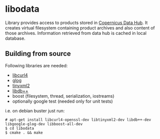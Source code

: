 # libodata
Library provides access to products stored in [Copernicus Data Hub](https://github.com/SentinelDataHub/dhus-distribution). It creates virtual filesystem containing product archives and also content of those archives. Information retrieved from data hub is cached in local database.

## Building from source
Following libraries are needed:

  * [libcurl4](https://github.com/curl/curl)
  * [glog](https://github.com/google/glog)
  * [tinyxml2](https://github.com/leethomason/tinyxml2)
  * [libdb++](https://github.com/berkeleydb/libdb)
  * boost (filesystem, thread, serialization, iostreams)
  * optionally google test (needed only for unit tests)

i.e. on debian buster just run:

    # apt-get install libcurl4-openssl-dev libtinyxml2-dev libdb++-dev libgoogle-glog-dev libboost-all-dev    
    $ cd libodata
    $ cmake . && make